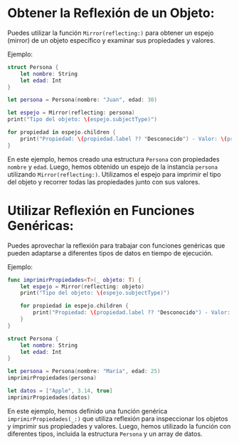 # Obtener la Reflexión de un Objeto:
Puedes utilizar la función `Mirror(reflecting:)` para obtener un espejo (mirror) de un objeto específico y examinar sus propiedades y valores.

Ejemplo:

```swift
struct Persona {
    let nombre: String
    let edad: Int
}

let persona = Persona(nombre: "Juan", edad: 30)

let espejo = Mirror(reflecting: persona)
print("Tipo del objeto: \(espejo.subjectType)")

for propiedad in espejo.children {
    print("Propiedad: \(propiedad.label ?? "Desconocido") - Valor: \(propiedad.value)")
}
```

En este ejemplo, hemos creado una estructura `Persona` con propiedades `nombre` y `edad`. Luego, hemos obtenido un espejo de la instancia `persona` utilizando `Mirror(reflecting:)`. Utilizamos el espejo para imprimir el tipo del objeto y recorrer todas las propiedades junto con sus valores.

# Utilizar Reflexión en Funciones Genéricas:
Puedes aprovechar la reflexión para trabajar con funciones genéricas que pueden adaptarse a diferentes tipos de datos en tiempo de ejecución.

Ejemplo:

```swift
func imprimirPropiedades<T>(_ objeto: T) {
    let espejo = Mirror(reflecting: objeto)
    print("Tipo del objeto: \(espejo.subjectType)")

    for propiedad in espejo.children {
        print("Propiedad: \(propiedad.label ?? "Desconocido") - Valor: \(propiedad.value)")
    }
}

struct Persona {
    let nombre: String
    let edad: Int
}

let persona = Persona(nombre: "María", edad: 25)
imprimirPropiedades(persona)

let datos = ["Apple", 3.14, true]
imprimirPropiedades(datos)
```

En este ejemplo, hemos definido una función genérica `imprimirPropiedades(_:)` que utiliza reflexión para inspeccionar los objetos y imprimir sus propiedades y valores. Luego, hemos utilizado la función con diferentes tipos, incluida la estructura `Persona` y un array de datos.
